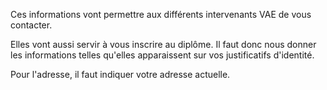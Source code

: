 Ces informations vont permettre aux différents intervenants VAE de vous contacter.

Elles vont aussi servir à vous inscrire au diplôme. Il faut donc nous donner les informations telles qu'elles apparaissent sur vos justificatifs d'identité.

Pour l'adresse, il faut indiquer votre adresse actuelle.
